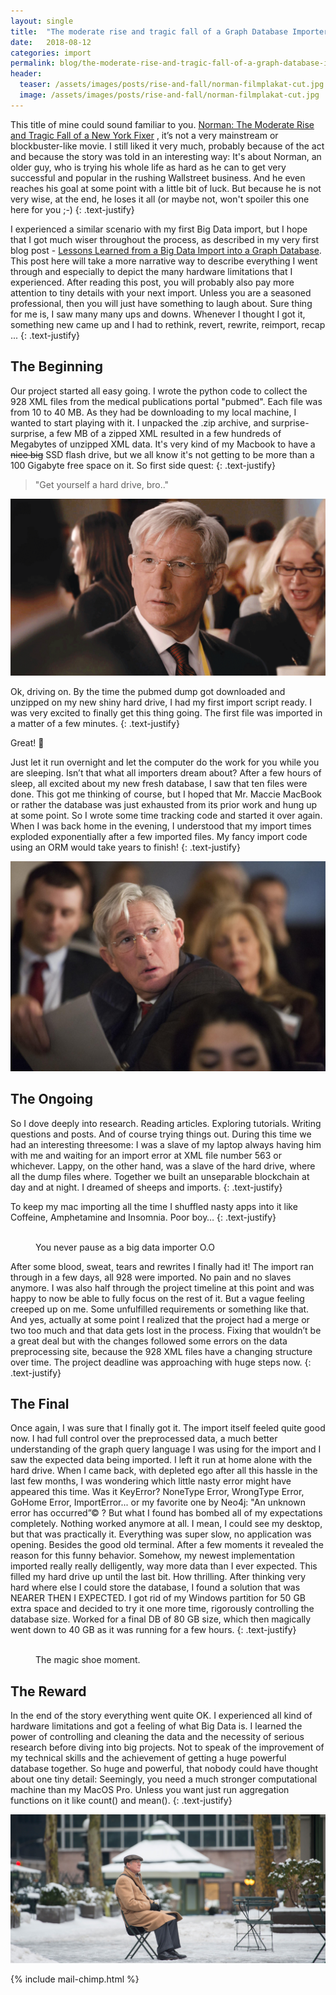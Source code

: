 ```yaml
---
layout: single
title:  "The moderate rise and tragic fall of a Graph Database Importer"
date:   2018-08-12
categories: import
permalink: blog/the-moderate-rise-and-tragic-fall-of-a-graph-database-importer
header:
  teaser: /assets/images/posts/rise-and-fall/norman-filmplakat-cut.jpg
  image: /assets/images/posts/rise-and-fall/norman-filmplakat-cut.jpg
---
```


This title of mine could sound familiar to you. [Norman: The Moderate Rise and Tragic Fall of a New York Fixer](https://www.imdb.com/title/tt4191702/) , it’s not a very mainstream or blockbuster-like movie. I still liked it very much, probably because of the act and because the story was told in an interesting way: It's about Norman, an older guy, who is trying his whole life as hard as he can to get very successful and popular in the rushing Wallstreet business. And he even reaches his goal at some point with a little bit of luck. But because he is not very wise, at the end, he loses it all (or maybe not, won't spoiler this one here for you ;-)
{: .text-justify}

I experienced a similar scenario with my first Big Data import, but I hope that I got much wiser throughout the process, as described in my very first blog post - [Lessons Learned from a Big Data Import into a Graph Database](http://datagoodie.com/blog/lessons-learned-neo4j-big-data-import). This post here will take a more narrative way to describe everything I went through and especially to depict the many hardware limitations that I experienced. After reading this post, you will probably also pay more attention to tiny details with your next import. Unless you are a seasoned professional, then you will just have something to laugh about. Sure thing for me is, I saw many many ups and downs. Whenever I thought I got it, something new came up and I had to rethink, revert, rewrite, reimport, recap ...
{: .text-justify}

## The Beginning 
Our project started all easy going. I wrote the python code to collect the 928 XML files from the medical publications portal "pubmed". Each file was from 10 to 40 MB. As they had be downloading to my local machine, I wanted to start playing with it. I unpacked the .zip archive, and surprise-surprise, a few MB of a zipped XML resulted in a few hundreds of Megabytes of unzipped XML data. It's very kind of my Macbook to have a ~~nice big~~ SSD flash drive, but we all know it's not getting to be more than a 100 Gigabyte free space on it. So first side quest: 
{: .text-justify}
> "Get yourself a hard drive, bro.."

![test](/assets/images/posts/rise-and-fall/film1720-norman-1.gif)

Ok, driving on. By the time the pubmed dump got downloaded and unzipped on my new shiny hard drive, I had my first import script ready. I was very excited to finally get this thing going. The first file was imported in a matter of a few minutes. 
{: .text-justify}

Great! 🎉

Just let it run overnight and let the computer do the work for you while you are sleeping. Isn’t that what all importers dream about? After a few hours of sleep, all excited about my new fresh database, I saw that ten files were done. This got me thinking of course, but I hoped that Mr. Maccie MacBook or rather the database was just exhausted from its prior work and hung up at some point. So I wrote some time tracking code and started it over again. When I was back home in the evening, I understood that my import times exploded exponentially after a few imported files. My fancy import code using an ORM would take years to finish!
{: .text-justify}

![test](/assets/images/posts/rise-and-fall/041417gere005.jpg)

## The Ongoing 
So I dove deeply into research. Reading articles. Exploring tutorials. Writing questions and posts. And of course trying things out. During this time we had an interesting threesome: I was a slave of my laptop always having him with me and waiting for an import error at XML file number 563 or whichever. Lappy, on the other hand, was a slave of the hard drive, where all the dump files where. Together we built an unseparable blockchain at day and at night. I dreamed of sheeps and imports. 
{: .text-justify}

To keep my mac importing all the time I shuffled nasty apps into it like Coffeine, Amphetamine and Insomnia. Poor boy…
{: .text-justify}

<figure class="align-center">
  <img src="{{ site.url }}{{ site.baseurl }}/assets/images/rise-and-fall/posts/slaves.jpg" alt="">
  <figcaption>You never pause as a big data importer O.O </figcaption>
</figure>

After some blood, sweat, tears and rewrites I finally had it! The import ran through in a few days, all 928 were imported. No pain and no slaves anymore. I was also half through the project timeline at this point and was happy to now be able to fully focus on the rest of it. But a vague feeling creeped up on me. Some unfulfilled requirements or something like that. And yes, actually at some point I realized that the project had a merge or two too much and that data gets lost in the process. Fixing that wouldn’t be a great deal but with the changes followed some errors on the data preprocessing site, because the 928 XML files have a changing structure over time. The project deadline was approaching with huge steps now. 
{: .text-justify}

## The Final
Once again, I was sure that I finally got it. The import itself feeled quite good now. I had full control over the preprocessed data, a much better understanding of the graph query language I was using for the import and I saw the expected data being imported. I left it run at home alone with the hard drive. When I came back, with depleted ego after all this hassle in the last few months, I was wondering which little nasty error might  have appeared this time. Was it KeyError? NoneType Error, WrongType Error, GoHome Error, ImportError... or my favorite one by Neo4j: "An unknown error has occurred”© ? But what I found has bombed all of my expectations completely. Nothing worked anymore at all. I mean, I could see my desktop, but that was practically it. Everything was super slow, no application was opening. Besides the good old terminal. After a few moments it revealed the reason for this funny behavior. Somehow, my newest implementation imported really really delligently, way more data than I ever expected. This filled my hard drive up until the last bit. How thrilling. 
After thinking very hard where else I could store the database, I found a solution that was NEARER THEN I EXPECTED. I got rid of my Windows partition for 50 GB extra space and decided to try it one more time, rigorously controlling the database size. Worked for a final DB of 80 GB size, which then magically went down to 40 GB as it was running for a few hours. 
{: .text-justify}

<figure class="align-center">
  <img src="{{ site.url }}{{ site.baseurl }}/assets/images/posts/rise-and-fall/norman-2016-film.jpg" alt="">
  <figcaption>The magic shoe moment. </figcaption>
</figure>

## The Reward
In the end of the story everything went quite OK. I experienced all kind of hardware limitations and got a feeling of what Big Data is. I learned the power of controlling and cleaning the data and the necessity of serious research before diving into big projects. Not to speak of the improvement of my technical skills and the achievement of getting a huge powerful database together. So huge and powerful, that nobody could have thought about one tiny detail: Seemingly, you need a much stronger computational machine than my MacOS Pro. Unless you want just run aggregation functions on it like count() and mean().
{: .text-justify}

![Fall.](/assets/images/posts/rise-and-fall/tragic-fall.jpg)

{% include mail-chimp.html %}